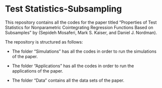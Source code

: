 # Test Statistics-Subsampling

This repository contains all the codes for the paper titled “Properties of Test Statistics for Nonparametric Cointegrating Regression Functions Based on Subsamples” by (Sepideh Mosaferi, Mark S. Kaiser, and Daniel J. Nordman). 

The repository is structured as follows:

* The folder “Simulations” has all the codes in order to run the simulations of the paper.


* The folder “Applications” has all the codes in order to run the applications of the paper.

* The folder “Data” contains all the data sets of the paper.
